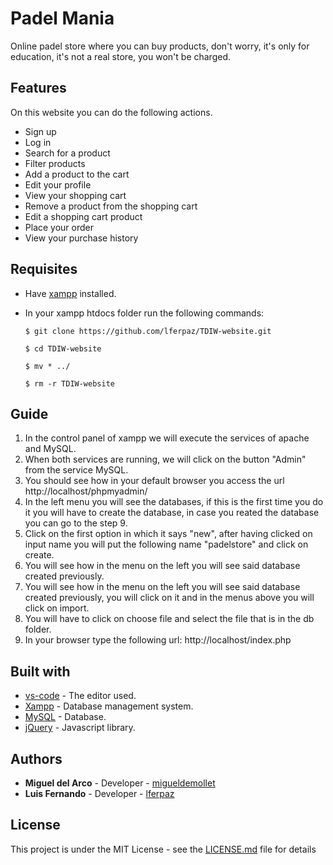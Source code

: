 # Padel Mania
Online padel store where you can buy products, don't worry, it's only for education, it's not a real store, you won't be charged.

## Features
On this website you can do the following actions.
- Sign up
- Log in
- Search for a product
- Filter products
- Add a product to the cart
- Edit your profile
- View your shopping cart
- Remove a product from the shopping cart
- Edit a shopping cart product
- Place your order
- View your purchase history

## Requisites
- Have [xampp](https://www.apachefriends.org/es/index.html) installed.
- In your xampp htdocs folder run the following commands:

    ```
    $ git clone https://github.com/lferpaz/TDIW-website.git
    ```
    ```
    $ cd TDIW-website
    ```
    ```
    $ mv * ../
    ```
    ```
    $ rm -r TDIW-website
    ```
## Guide
1. In the control panel of xampp we will execute the services of apache and MySQL.
2. When both services are running, we will click on the button "Admin" from the service MySQL. 
3. You should see how in your default browser you access the url http://localhost/phpmyadmin/
4. In the left menu you will see the databases, if this is the first time you do it you will have to create the database, in case you reated the database you can go to the step 9.
5. Click on the first option in which it says "new", after having clicked on input name you will put the following name "padelstore" and click on create.
6. You will see how in the menu on the left you will see said database created previously. 
7. You will see how in the menu on the left you will see said database created previously, you will click on it and in the menus above you will click on import.
8. You will have to click on choose file and select the file that is in the db folder.
9. In your browser type the following url: http://localhost/index.php   

## Built with
- [vs-code](https://code.visualstudio.com/) - The editor used.
- [Xampp](https://www.apachefriends.org/es/index.html) - Database management system.
- [MySQL](https://www.mysql.com/) - Database.
- [jQuery](https://jquery.com/) - Javascript library.

## Authors
- **Miguel del Arco** - Developer - [migueldemollet](https://github.com/migueldemollet)
- **Luis Fernando** - Developer - [lferpaz](https://github.com/lferpaz)

## License
This project is under the MIT License - see the [LICENSE.md](LICENSE.md) file for details